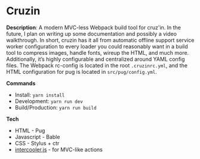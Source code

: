 # Cruzin

__Description__: A modern MVC-less Webpack build tool for cruz'in. In the future, I plan on writing up some documentation and possibly a video walkthrough. In short, cruzin has it all from automatic offline support service worker configuration to every loader you could reasonably want in a build tool to compress images, handle fonts, wireup the HTML, and much more. Additionally, it’s highly configurable and centralized around YAML config files. The Webpack rc-config is located in the root `.cruzinrc.yml`, and the HTML configuration for pug is located in `src/pug/config.yml`.

__Commands__

+ Install: `yarn install`
+ Development: `yarn run dev`
+ Build/Production: `yarn run build`

__Tech__

+ HTML - Pug
+ Javascript - Bable
+ CSS - Stylus + ctr
+ [intercooler.js](intercoolerjs.org) - for MVC-like actions
